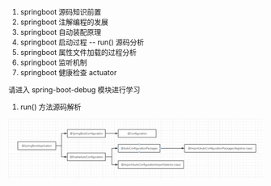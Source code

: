 1. springboot 源码知识前置
2. springboot 注解编程的发展
3. springboot 自动装配原理
4. springboot 启动过程 -- run() 源码分析
5. springboot 属性文件加载的过程分析
6. springboot 监听机制
7. springboot 健康检查 actuator


请进入 spring-boot-debug 模块进行学习

1. run() 方法源码解析

![Alt](springboot源码解析截图/springboot启动流程注解.jpg)

